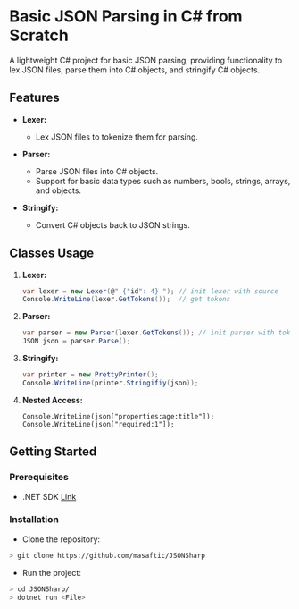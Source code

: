 # Basic JSON Parsing in C# from Scratch

A lightweight C# project for basic JSON parsing, providing functionality to lex JSON files, parse them into C# objects, and stringify C# objects.

## Features

- **Lexer:**
  - Lex JSON files to tokenize them for parsing.

- **Parser:**
  - Parse JSON files into C# objects.
  - Support for basic data types such as numbers, bools, strings, arrays, and objects.

- **Stringify:**
  - Convert C# objects back to JSON strings.

## Classes Usage

1. **Lexer:**
    ```csharp
    var lexer = new Lexer(@" {"id": 4} "); // init lexer with source
    Console.WriteLine(lexer.GetTokens());  // get tokens
    ```

2. **Parser:**
    ```csharp
    var parser = new Parser(lexer.GetTokens()); // init parser with tokens
    JSON json = parser.Parse();                 
    ```

3. **Stringify:**
    ```csharp
    var printer = new PrettyPrinter();
    Console.WriteLine(printer.Stringifiy(json));
    ```

4. **Nested Access:**
   ```
   Console.WriteLine(json["properties:age:title"]);
   Console.WriteLine(json["required:1"]);
   ```


## Getting Started
### Prerequisites
- .NET SDK [Link](https://dotnet.microsoft.com/en-us/download)

### Installation
- Clone the repository:

```bash
> git clone https://github.com/masaftic/JSONSharp
```

- Run the project:

```bash
> cd JSONSharp/
> dotnet run <File>
```